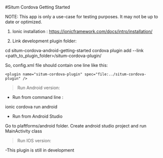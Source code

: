 #Situm Cordova Getting Started

NOTE: This app is only a use-case for testing purposes. It may not be up to date or optimized.

1) Ionic installation : https://ionicframework.com/docs/intro/installation/

2) Link development plugin folder: 

cd situm-cordova-android-getting-started
cordova plugin add --link <path_to_plugin_folder>/situm-cordova-plugin/

So, config.xml file should contain one line like this:

    <plugin name="situm-cordova-plugin" spec="file:../situm-cordova-plugin" />


>Run Android version:

- Run from command line :

ionic cordova run android


- Run from Android Studio

Go to plaftforms/android folder. Create android studio project and run MainActivity class


>Run IOS version:

-This plugin is still in development